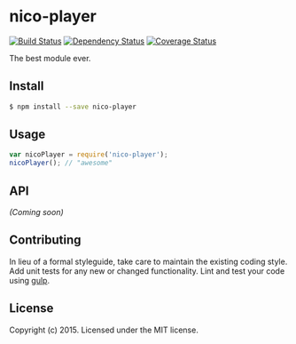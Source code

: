 # nico-player 
[![Build Status][travis-image]][travis-url] [![Dependency Status][daviddm-url]][daviddm-image] [![Coverage Status][coveralls-image]][coveralls-url]

The best module ever.


## Install

```bash
$ npm install --save nico-player
```


## Usage

```javascript
var nicoPlayer = require('nico-player');
nicoPlayer(); // "awesome"
```

## API

_(Coming soon)_


## Contributing

In lieu of a formal styleguide, take care to maintain the existing coding style. Add unit tests for any new or changed functionality. Lint and test your code using [gulp](http://gulpjs.com/).


## License

Copyright (c) 2015. Licensed under the MIT license.

[travis-url]: https://travis-ci.org/sanemat/nwjs-nico-player
[travis-image]: https://travis-ci.org/sanemat/nwjs-nico-player.svg?branch=master
[daviddm-url]: https://david-dm.org/sanemat/nwjs-nico-player.svg?theme=shields.io
[daviddm-image]: https://david-dm.org/sanemat/nwjs-nico-player
[coveralls-url]: https://coveralls.io/r/sanemat/nwjs-nico-player
[coveralls-image]: https://coveralls.io/repos/sanemat/nwjs-nico-player/badge.png
